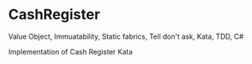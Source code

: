 # CashRegister

Value Object, Immuatability, Static fabrics, Tell don't ask, Kata, TDD, C#

Implementation of Cash Register Kata
